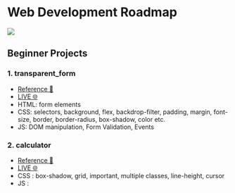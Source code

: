 # Web Development Roadmap

![](https://www.codingnepalweb.com/wp-content/uploads/2022/09/10-best-beginner-to-intermediate-js-projec-fix.jpg)

## Beginner Projects

### 1. transparent_form

- [Reference 🎨](https://roopaish.github.io/CSS-RoadMap/Transparent%20Login%20Form/)
- [LIVE 🌐](https://apsarabiswokarma.github.io/WebDevelopment-Roadmap/Beginner/transparent_form)
- HTML: form elements
- CSS: selectors, background, flex, backdrop-filter, padding, margin, font-size, border, border-radius, box-shadow, color etc.
- JS: DOM manipulation, Form Validation, Events

### 2. calculator

- [Reference 🎨](https://www.figma.com/community/file/984658356416751911)
- [LIVE 🌐](https://apsarabiswokarma.github.io/WebDevelopment-Roadmap/Beginner/calculator)
- CSS : box-shadow, grid, important, multiple classes, line-height, cursor
- JS :
